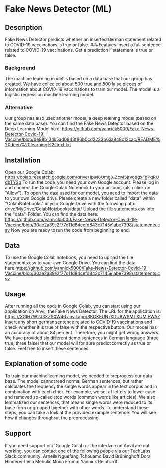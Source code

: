 
# Fake News Detector (ML)

## Description
Fake News Detector predicts whether an inserted German statement related to COVID-19 vaccinations is true or false.
###Features
Insert a full sentence related to COVID-19 vaccinations.
Get a prediction if statement is true or false.

### Background
The machine learning model is based on a data base that our group has created. We have collected about 500 true and 500 false pieces of information about COVID-19 vaccinations to train our model.
The model is a logistic regression machine learning model.

### Alternative
Our group has also used another model, a deep learning model (based on the same data base). You can find the Fake News Detector based on the Deep Learning Model here: https://github.com/yannick5000/Fake-News-Detector-Covid-19-Vaccine/blob/de98b134b5ad0943f86b0cd2233b63a848c12cac/README%20deep%20learning%20text.txt

## Installation
Open our Google Colab:
https://colab.research.google.com/drive/1pjN8UmgB_ZcMSjfvo8gxFgPqRUdbTY3g
To run the code, you need your own Google account. Please log in and connect the Google Colab Notebook to your account (also click on "Allow").
To open the data used for our model, you need to import the data to your own Google drive. Please create a new folder called "data" within "ColabNotebooks" in your Google Drive with the following path: drive/MyDrive/ColabNotebooks/data/
Upload the file statements.csv into the "data"-Folder.
You can find the data here: https://github.com/yannick5000/Fake-News-Detector-Covid-19-Vaccine/blob/30ae2a39e2f77d11d84cefd843c7145e1abe7398/statements.csv
Now you are ready to run the code from beginning to end.

## Data
To use the Google Colab notebook, you need to upload the file statements.csv to your own Google Drive.
You can find the data here:https://github.com/yannick5000/Fake-News-Detector-Covid-19-Vaccine/blob/30ae2a39e2f77d11d84cefd843c7145e1abe7398/statements.csv

## Usage
After running all the code in Google Colab, you can start using our application on Anvil, the Fake News Detector.
The URL for the application is: https://XGIH7W2J3XZSQW46.anvil.app/3KGXEUN7XDU6WSMTXUMIEWAZ
Insert any short german sentence related to COVID-19 vaccinations and check whether it is true or false with the respective button.
Our model has an accuracy of about 84 percent. Therefore, you might get wrong answers.
We have provided six different demo sentences in German language (three true, three false) that our model will for sure predict correctly as true or false.
Feel free to insert these sentences.

## Explanation of some code
To train our machine learning model, we needed to preprocess our data base. The model cannot read normal German sentences, but rather calculates the frequency the single words appear in the text corpus and in combination with each other.
For example, we set all letters to lower case and removed so-called stop words (common words like articles). We also lemmatized our sentences, that means single words were reduced to its base form or grouped together with other words.
To understand these steps, you can take a look at the provided example sentence. You will see how it changes throughout the preprocessing.

## Support
If you need support or if Google Colab or the interface on Anvil are not working, you can contact one of the following people via our TechLabs Slack community:
Arnelle Nguefang Tchouamo
David Brüninghoff
Dora Hinderer
Leïla Mehulić
Mona Fromm
Yannick Reinhardt
